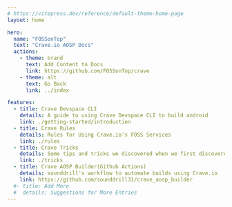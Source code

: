 ```yaml
---
# https://vitepress.dev/reference/default-theme-home-page
layout: home

hero:
  name: "FOSSonTop"
  text: "Crave.io AOSP Docs"
  actions:
    - theme: brand
      text: Add Content to Docs
      link: https://github.com/FOSSonTop/crave
    - theme: alt
      text: Go Back
      link: ../index

features:
  - title: Crave Devspace CLI
    details: A guide to using Crave Devspace CLI to build android
    link: ./getting-started/introduction
  - title: Crave Rules
    details: Rules for Using Crave.io's FOSS Services
    link: ./rules
  - title: Crave Tricks
    details: Some tips and tricks we discovered when we first discovered crave
    link: ./tricks
  - title: Crave AOSP Builder(Github Actions)
    details: sounddrill's workflow to automate builds using Crave.io
    link: https://github.com/sounddrill31/crave_aosp_builder
  #- title: Add More
  #  details: Suggestions for More Entries
---
```

<!--mainly crave guide, crave rules, crave debugging tips, crave tricks-->
